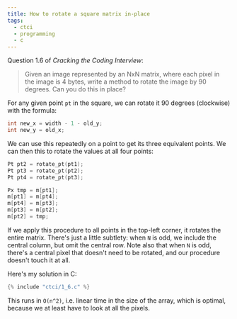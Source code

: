 ```yaml
---
title: How to rotate a square matrix in-place
tags:
  - ctci
  - programming
  - c
---
```


Question 1.6 of _Cracking the Coding Interview_:

> Given an image represented by an NxN matrix, 
> where each pixel in the image is 4 bytes, 
> write a method to rotate the image by 90 degrees. 
> Can you do this in place?

For any given point `pt` in the square,
we can rotate it 90 degrees (clockwise)
with the formula:

```c
int new_x = width - 1 - old_y;
int new_y = old_x;
```

We can use this repeatedly on a point
to get its three equivalent points.
We can then this to rotate the values at all four points:

```c
Pt pt2 = rotate_pt(pt1);
Pt pt3 = rotate_pt(pt2);
Pt pt4 = rotate_pt(pt3);

Px tmp = m[pt1];
m[pt1] = m[pt4];
m[pt4] = m[pt3];
m[pt3] = m[pt2];
m[pt2] = tmp;
```

If we apply this procedure to all points in the top-left corner,
it rotates the entire matrix.
There's just a little subtlety:
when `N` is odd,
we include the central column,
but omit the central row.
Note also that when `N` is odd,
there's a central pixel
that doesn't need to be rotated,
and our procedure doesn't touch it at all.

Here's my solution in C:

```c
{% include "ctci/1_6.c" %}
```

This runs in `O(n^2)`,
i.e. linear time in the size of the array,
which is optimal,
because we at least have to look at all the pixels.
